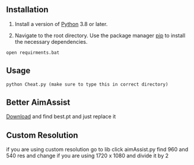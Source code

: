 ## Installation

1. Install a version of [Python](https://www.python.org/downloads/) 3.8 or later.

2. Navigate to the root directory. Use the package manager [pip](https://pip.pypa.io/en/stable/) to install the necessary dependencies.

```
open requirments.bat
```

## Usage
```           
python Cheat.py (make sure to type this in correct directory)
```

## Better AimAssist

[Download](https://www.dropbox.com/scl/fi/8t97g3bc7wfxp5qpfpx9v/best.pt?rlkey=a2vh6f7bkk0djeovz3q36eo82&st=boo930ew&dl=0)
and find best.pt and just replace it

## Custom Resolution
if you are using custom resolution go to lib click aimAssist.py
find 960 and 540 res and change if you are using 1720 x 1080 and divide it by 2 
